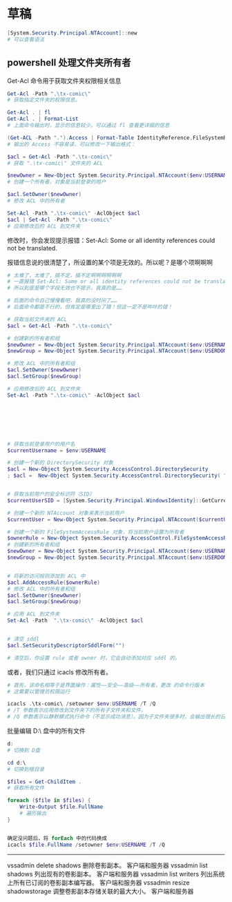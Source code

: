 # 草稿

```powershell
[System.Security.Principal.NTAccount]::new
# 可以查看语法
```

## powershell 处理文件夹所有者

Get-Acl 命令用于获取文件夹权限相关信息

```powershell
Get-Acl -Path ".\tx-comic\"
# 获取指定文件夹的权限信息。

Get-Acl . | fl
Get-Acl . | Format-List
# 上面命令输出时，显示的信息较少。可以通过 fl 查看更详细的信息

(Get-ACL -Path ".").Access | Format-Table IdentityReference,FileSystemRights,AccessControlType,IsInherited,InheritanceFlags -AutoSize
# 输出的 Access 不容易读，可以修改一下输出格式：
```

```powershell
$acl = Get-Acl -Path ".\tx-comic\"
# 获取 ".\tx-comic\" 文件夹的 ACL

$newOwner = New-Object System.Security.Principal.NTAccount($env:USERNAME)
# 创建一个所有者，对象是当前登录的用户

$acl.SetOwner($newOwner)
# 修改 ACL 中的所有者

Set-Acl -Path ".\tx-comic\" -AclObject $acl
$acl | Set-Acl -Path ".\tx-comic\"
# 应用修改后的 ACL 到文件夹
```

修改时，你会发现提示报错：Set-Acl: Some or all identity references could not be translated.

报错信息说的很清楚了，所设置的某个项是无效的。所以呢？是哪个项啊啊啊

```powershell
# 太难了，太难了，搞不定，搞不定啊啊啊啊啊啊
# 一直报错 Set-Acl: Some or all identity references could not be translated.
# 所以到底是哪个字段无效也不提示，我真的是……

# 后面的命令自己慢慢看吧，我真的没时间了……
# 后面命令都是不行的，但肯定是哪里出了错！但这一定不是哔咔的错！

# 获取当前文件夹的 ACL
$acl = Get-Acl -Path ".\tx-comic\"

# 创建新的所有者和组
$newOwner = New-Object System.Security.Principal.NTAccount($env:USERNAME)
$newGroup = New-Object System.Security.Principal.NTAccount($env:USERDOMAIN, $env:USERNAME)

# 修改 ACL 中的所有者和组
$acl.SetOwner($newOwner)
$acl.SetGroup($newGroup)

# 应用修改后的 ACL 到文件夹
Set-Acl -Path ".\tx-comic\" -AclObject $acl







# 获取当前登录用户的用户名
$currentUsername = $env:USERNAME

# 创建一个新的 DirectorySecurity 对象
$acl = New-Object System.Security.AccessControl.DirectorySecurity
; $acl =  New-Object System.Security.AccessControl.DirectorySecurity( ".\tx-comic\")


# 获取当前用户的安全标识符（SID）
$currentUserSID = [System.Security.Principal.WindowsIdentity]::GetCurrent().User.Value

# 创建一个新的 NTAccount 对象来表示当前用户
$currentUser = New-Object System.Security.Principal.NTAccount($currentUsername)

# 创建一个新的 FileSystemAccessRule 对象，将当前用户设置为所有者
$ownerRule = New-Object System.Security.AccessControl.FileSystemAccessRule($currentUser, "FullControl", "ContainerInherit,ObjectInherit", "None", "Allow")
# 创建新的所有者和组
$newOwner = New-Object System.Security.Principal.NTAccount($env:USERNAME)
$newGroup = New-Object System.Security.Principal.NTAccount($env:USERDOMAIN, $env:USERNAME)


# 将新的访问规则添加到 ACL 中
$acl.AddAccessRule($ownerRule)
# 修改 ACL 中的所有者和组
$acl.SetOwner($newOwner)
$acl.SetGroup($newGroup)

# 应用 ACL 到文件夹
Set-Acl -Path  ".\tx-comic\" -AclObject $acl


# 清空 sddl
$acl.SetSecurityDescriptorSddlForm("")

# 清空后，你设置 rule 或者 owner 时，它会自动添加对应 sddl 的。
```

或者，我们只通过 icacls 修改所有者。

```powershell
# 首先，该命名相等于是界面操作：属性——安全——高级——所有者，更改 的命令行版本
# 这需要以管理员权限运行

icacls .\tx-comic\ /setowner $env:USERNAME /T /Q
# /T 参数表示应用修改到文件夹下的所有子文件夹和文件，
# /Q 参数表示以静默模式执行命令（不显示成功消息）。因为子文件夹很多时，会输出很长的日志。
```

批量编辑 D:\ 盘中的所有文件

```powershell
d:
# 切换到 D盘

cd d:\
# 切换到根目录

$files = Get-ChildItem .
# 获取所有文件

foreach ($file in $files) {
    Write-Output $file.FullName
    # 遍历输出
}


确定没问题后，将 forEach 中的代码换成
icacls $file.FullName /setowner $env:USERNAME /T /Q
```

---

vssadmin delete shadows	删除卷影副本。	客户端和服务器
vssadmin list shadows	列出现有的卷影副本。	客户端和服务器
vssadmin list writers	列出系统上所有已订阅的卷影副本编写器。	客户端和服务器
vssadmin resize shadowstorage	调整卷影副本存储关联的最大大小。	客户端和服务器

